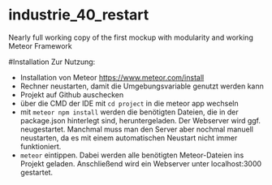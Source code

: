 # industrie_40_restart
Nearly full working copy of the first mockup with modularity and working Meteor Framework

#Installation
Zur Nutzung:
- Installation von Meteor https://www.meteor.com/install
- Rechner neustarten, damit die Umgebungsvariable genutzt werden kann
- Projekt auf Github auschecken
- über die CMD der IDE mit ```cd project``` in die meteor app wechseln
- mit ```meteor npm install``` werden die benötigten Dateien, die in der package.json hinterlegt sind, heruntergeladen. Der Webserver wird ggf. neugestartet. Manchmal muss man den Server aber nochmal manuell neustarten, da es mit einem automatischen Neustart nicht immer funktioniert.
- ```meteor``` eintippen. Dabei werden alle benötigten Meteor-Dateien ins Projekt geladen. Anschließend wird ein Webserver unter localhost:3000 gestartet.

